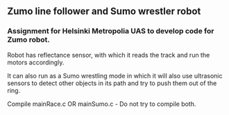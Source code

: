 ## Zumo line follower and Sumo wrestler robot

### Assignment for Helsinki Metropolia UAS to develop code for Zumo robot.

Robot has reflectance sensor, with which it reads the track and run the motors accordingly.

It can also run as a Sumo wrestling mode in which it will also use ultrasonic sensors to detect other objects in its path and try to push them out of the ring. 

Compile mainRace.c OR mainSumo.c - Do not try to compile both. 
